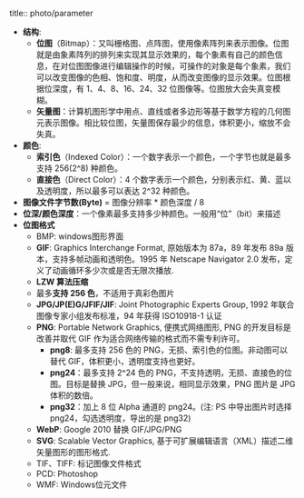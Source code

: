 title:: photo/parameter
- **结构**:
  - **位图**（Bitmap）：又叫栅格图、点阵图，使用像素阵列来表示图像。位图就是由象素阵列的排列来实现其显示效果的，每个象素有自己的颜色信息，在对位图图像进行编辑操作的时候，可操作的对象是每个象素，我们可以改变图像的色相、饱和度、明度，从而改变图像的显示效果。位图根据位深度，有 1、4、8、16、24、32 位图像等。位图放大会失真变模糊。
  - **矢量图**：计算机图形学中用点、直线或者多边形等基于数学方程的几何图元表示图像。相比较位图，矢量图保存最少的信息，体积更小，缩放不会失真。
- **颜色**:
  - **索引色**（Indexed Color）：一个数字表示一个颜色，一个字节也就是最多支持 256(2^8) 种颜色。
  - **直接色**（Direct Color）：4 个数字表示一个颜色，分别表示红、黄、蓝以及透明度，所以最多可以表达 2^32 种颜色。
- **图像文件字节数(Byte)** = 图像分辨率 \* 颜色深度 / 8
- **位深/颜色深度**：一个像素最多支持多少种颜色。一般用“位”（bit）来描述
- **位图格式**
  - BMP: windows图形界面
  - **GIF**: Graphics Interchange Format, 原始版本为 87a，89 年发布 89a 版本，支持多帧动画和透明色。1995 年 Netscape Navigator 2.0 发布，定义了动画循环多少次或是否无限次播放.
  - **LZW 算法压缩**
  - 最多**支持 256 色**，不适用于真彩色图片
  - **JPG/JP(E)G/JFIF/JIF**: Joint Photographic Experts Group, 1992 年联合图像专家小组发布标准，94 年获得 ISO10918-1 认证
  - **PNG**: Portable Network Graphics, 便携式网络图形, PNG 的开发目标是改善并取代 GIF 作为适合网络传输的格式而不需专利许可。
    - **png8**: 最多支持 256 色的 PNG，无损、索引色的位图。非动图可以替代 GIF，体积更小，透明度支持也更好。
    - **png24**：最多支持 2^24 色的 PNG，不支持透明，无损、直接色的位图。目标是替换 JPG，但一般来说，相同显示效果，PNG 图片是 JPG 体积的数倍。
    - **png32**：加上 8 位 Alpha 通道的 png24。(注: PS 中导出图片时选择 png24，勾选透明度，导出的是 png32)
  - **WebP**: Google 2010 替换 GIF/JPG/PNG
  - **SVG**: Scalable Vector Graphics, 基于可扩展编辑语言（XML）描述二维矢量图形的图形格式.
  - TIF、TIFF: 标记图像文件格式
  - PCD: Photoshop
  - WMF: Windows位元文件
